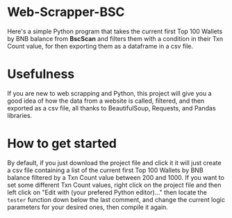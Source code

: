 # Web-Scrapper-BSC
Here's a simple Python program that takes the current first Top 100 Wallets by BNB balance from **BscScan** and filters them with a condition in their Txn Count value, for then exporting them as a dataframe in a csv file.

# Usefulness 
If you are new to web scrapping and Python, this project will give you a good idea of how the data from a website is called, filtered, and then exported as a csv file, all thanks to BeautifulSoup, Requests, and Pandas libraries.

# How to get started
By default, if you just download the project file and click it it will just create a csv file containing a list of the current first Top 100 Wallets by BNB balance filtered by a Txn Count value between 200 and 1000. If you want to set some different Txn Count values, right click on the project file and then left click on "Edit with (your prefered Python editor)..." then locate the `tester` function down below the last comment, and change the current logic parameters for your desired ones, then compile it again. 
